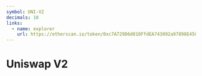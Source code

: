 ```yaml
---
symbol: UNI-V2
decimals: 18
links:
  - name: explorer
    url: https://etherscan.io/token/0xc7A729D6d010FfdEA743092a97898E450eC1ED33
---
```


# Uniswap V2
